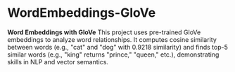 # WordEmbeddings-GloVe
**Word Embeddings with GloVe**   This project uses pre-trained GloVe embeddings to analyze word relationships. It computes cosine similarity between words (e.g., "cat" and "dog" with 0.9218 similarity) and finds top-5 similar words (e.g., "king" returns "prince," "queen," etc.), demonstrating skills in NLP and vector semantics.
